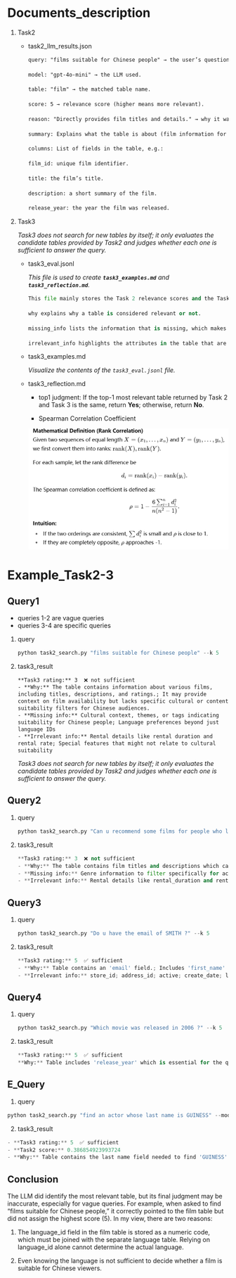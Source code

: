 # Documents_description

1. Task2

   - task2_llm_results.json

     ```html
     query: "films suitable for Chinese people" → the user’s question.
     
     model: "gpt-4o-mini" → the LLM used.
     
     table: "film" → the matched table name.
     
     score: 5 → relevance score (higher means more relevant).
     
     reason: "Directly provides film titles and details." → why it was chosen.
     
     summary: Explains what the table is about (film information for rental systems).
     
     columns: List of fields in the table, e.g.:
     
     film_id: unique film identifier.
     
     title: the film’s title.
     
     description: a short summary of the film.
     
     release_year: the year the film was released.
     ```

2. Task3

   *Task3 does not search for new tables by itself; it only evaluates the candidate tables provided by Task2 and judges whether each one is sufficient to answer the query.*

   - task3_eval.jsonl

     *This file is used to create **`task3_examples.md`** and **`task3_reflection.md`**.*

     ```python
     This file mainly stores the Task 2 relevance scores and the Task 3 evaluation ratings.
     
     why explains why a table is considered relevant or not.
     
     missing_info lists the information that is missing, which makes the table insufficient to fully answer the query.
     
     irrelevant_info highlights the attributes in the table that are unrelated to the query.
     ```

   - task3_examples.md

     *Visualize the contents of the `task3_eval.jsonl` file.*

   - task3_reflection.md

     - top1 judgment: If the top-1 most relevant table returned by Task 2 and Task 3 is the same, return **Yes**; otherwise, return **No**.

     - Spearman Correlation Coefficient

     ![image-20250819222014352](spearman.png)

     

# Example_Task2-3

## Query1

- queries 1-2 are  vague queries
- queries 3-4 are  specific queries

1. query

   ```python
   python task2_search.py "films suitable for Chinese people" --k 5
   ```

2. task3_result

   ```pythonn
   **Task3 rating:** 3  ❌ not sufficient
   - **Why:** The table contains information about various films, including titles, descriptions, and ratings.; It may provide context on film availability but lacks specific cultural or content suitability filters for Chinese audiences.
   - **Missing info:** Cultural context, themes, or tags indicating suitability for Chinese people; Language preferences beyond just language IDs
   - **Irrelevant info:** Rental details like rental duration and rental rate; Special features that might not relate to cultural suitability
   ```
   
   *Task3 does not search for new tables by itself; it only evaluates the candidate tables provided by Task2 and judges whether each one is sufficient to answer the query.*

## Query2

1. query

   ```python
   python task2_search.py "Can u recommend some films for people who like action movies ?" --k 5
   ```

2. task3_result

   ```python
   **Task3 rating:** 3  ❌ not sufficient
   - **Why:** The table contains film titles and descriptions which can provide options for recommendations.; It includes a rating column which could help identify suitable action films if they are categorized.
   - **Missing info:** Genre information to filter specifically for action movies.
   - **Irrelevant info:** Rental details like rental_duration and rental_rate are not directly useful for film recommendations.
   ```

## Query3

1. query

   ```python
   python task2_search.py "Do u have the email of SMITH ?" --k 5
   ```

2. task3_result

   ```python
   **Task3 rating:** 5  ✅ sufficient
   - **Why:** Table contains an 'email' field.; Includes 'first_name' and 'last_name' which can be used to filter for 'SMITH'.; Addresses customer details relevant to the query.
   - **Irrelevant info:** store_id; address_id; active; create_date; last_update
   ```

## Query4

1. query

   ```python
   python task2_search.py "Which movie was released in 2006 ?" --k 5
   ```

2. task3_result

   ```python
   **Task3 rating:** 5  ✅ sufficient
   **Why:** Table includes 'release_year' which is essential for the query.; Contains multiple films released in 2006, providing direct answers.
   ```



## E_Query

1. query

```python
python task2_search.py "find an actor whose last name is GUINESS" --mode embedding --k 5
```

2. task3_result

```python
- **Task3 rating:** 5  ✅ sufficient
- **Task2 score:** 0.386854923993724
- **Why:** Table contains the last name field needed to find 'GUINESS'.; Provides first name for clarity on the actor's identity.; Contains unique identifiers for potential further references.
```


## Conclusion

The LLM did identify the most relevant table, but its final judgment may be inaccurate, especially for vague queries. For example, when asked to find “films suitable for Chinese people,” it correctly pointed to the film table but did not assign the highest score (5). In my view, there are two reasons:

1. The language_id field in the film table is stored as a numeric code, which must be joined with the separate language table. Relying on language_id alone cannot determine the actual language.

2. Even knowing the language is not sufficient to decide whether a film is suitable for Chinese viewers.

